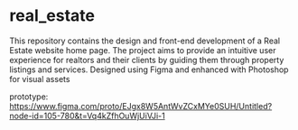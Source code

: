 # real_estate
This repository contains the design and front-end development of a Real Estate website home page. The project aims to provide an intuitive user experience for realtors and their clients by guiding them through property listings and services. Designed using Figma and enhanced with Photoshop for visual assets

prototype:
https://www.figma.com/proto/EJgx8W5AntWvZCxMYe0SUH/Untitled?node-id=105-780&t=Vq4kZfhOuWjUiVJi-1
